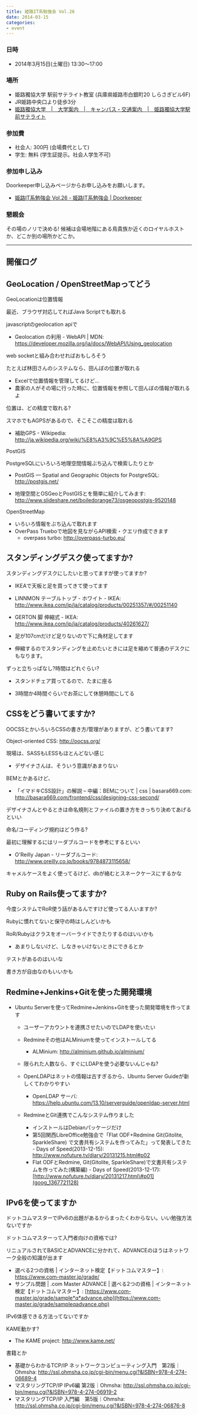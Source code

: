 ```yaml
---
title: 姫路IT系勉強会 Vol.26
date: 2014-03-15
categories:
- event
---
```


### 日時

-   2014年3月15日(土曜日) 13:30～17:00

### 場所

-   姫路獨協大学 駅前サテライト教室 (兵庫県姫路市白銀町20 しらさぎビル6F)
-   JR姫路中央口より徒歩3分
-   [姫路獨協大学　|　大学案内　|　キャンパス・交通案内　|　姫路獨協大学駅前サテライト](http://www.himeji-du.ac.jp/access/satellite/)

### 参加費

-   社会人: 300円 (会場費代として)
-   学生: 無料 (学生証提示。社会人学生不可)

### 参加申し込み

Doorkeeper申し込みページからお申し込みをお願いします。

-   [姫路IT系勉強会 Vol.26 - 姫路IT系勉強会 | Doorkeeper](http://histudy.doorkeeper.jp/events/9470)

### 懇親会

その場のノリで決める!
候補は会場地階にある鳥貴族か近くのロイヤルホストか、どこか別の場所かどこか。

------------------------------------------------------------------------

開催ログ
--------

GeoLocation / OpenStreetMapってどう
-----------------------------------

GeoLocationは位置情報

最近、ブラウザ対応してればJava Scriptでも取れる

javascriptのgeolocation apiで

-   Geolocation の利用 - WebAPI | MDN: <https://developer.mozilla.org/ja/docs/WebAPI/Using_geolocation>

web socketと組み合わせればおもしろそう

たとえば林田さんのシステムなら、田んぼの位置が取れる

-   Excelで位置情報を管理してるけど…
-   農家の人がその場に行った時に、位置情報を参照して田んぼの情報が取れるよ

位置は、どの精度で取れる?

スマホでもAGPSがあるので、そこそこの精度は取れる

-   補助GPS - Wikipedia: <http://ja.wikipedia.org/wiki/%E8%A3%9C%E5%8A%A9GPS>

PostGIS

PostgreSQLにいろいろ地理空間情報ぶち込んで検索したりとか

-   PostGIS — Spatial and Geographic Objects for PostgreSQL: <http://postgis.net/>

<!-- -->

-   地理空間とOSGeoとPostGISとを簡単に紹介してみます: <http://www.slideshare.net/boiledorange73/osgeopostgis-9520148>

OpenStreetMap

-   いろいろ情報をぶち込んで取れます
-   OverPass Trueboで地図を見ながらAPI検索・クエリ作成できます
    -   overpass turbo: <http://overpass-turbo.eu/>

スタンディングデスク使ってますか?
---------------------------------

スタンディングデスクにしたいと思ってますが使ってますか?

-   IKEAで天板と足を買ってきて使ってます

<!-- -->

-   LINNMON テーブルトップ - ホワイト - IKEA: <http://www.ikea.com/jp/ja/catalog/products/00251357/#/00251140>

<!-- -->

-   GERTON 脚 伸縮式 - IKEA: <http://www.ikea.com/jp/ja/catalog/products/40261627/>

<!-- -->

-   足が107cmだけど足りないので下に角材足してます

<!-- -->

-   伸縮するのでスタンディングを止めたいときには足を縮めて普通のデスクにもなります。

ずっと立ちっぱなし?時間はどれぐらい?

-   スタンドチェア買ってるので、たまに座る

<!-- -->

-   3時間か4時間ぐらいでお茶にして休憩時間にしてる

CSSをどう書いてますか?
----------------------

OOCSSとかいろいろCSSの書き方/管理がありますが、どう書いてます?

Object-oriented CSS: <http://oocss.org/>

現場は、SASSもLESSもほとんどない感じ

-   デザイナさんは、そういう意識があまりない

BEMとかあるけど、

-   「イマドキCSS設計」の解説 – 中編：BEMについて | css | basara669.com: <http://basara669.com/frontend/css/designing-css-second/>

デザイナさんとやるときは命名規則とファイルの置き方をきっちり決めてあげるといい

命名/コーディング規約はどう作る?

最初に理解するにはリーダブルコードを参考にするといい

-   O'Reilly Japan - リーダブルコード: <http://www.oreilly.co.jp/books/9784873115658/>

キャメルケースをよく使ってるけど、dbが絡むとスネークケースにするかな

Ruby on Rails使ってますか?
--------------------------

今度システムでRoR使う話があるんですけど使ってる人いますか?

Rubyに慣れてないと保守の時はしんどいかも

RoR/Rubyはクラスをオーバーライドできたりするのはいいかも

-   あまりしないけど、しなきゃいけないときにできるとか

テストがあるのはいいな

書き方が自由なのもいいかも

Redmine+Jenkins+Gitを使った開発環境
-----------------------------------

-   Ubuntu Serverを使ってRedmine+Jenkins+Gitを使った開発環境を作ってます
    -   ユーザーアカウントを連携させたいのでLDAPを使いたい
    -   Redmineその他はALMiniumを使ってインストールしてる
        -   ALMinium: <http://alminium.github.io/alminium/>
    -   限られた人数なら、すぐにLDAPを使う必要ないんじゃね?
    -   OpenLDAPはネットの情報は古すぎるから、Ubuntu Server Guideが新しくてわかりやすい
        -   OpenLDAP サーバ: <https://help.ubuntu.com/13.10/serverguide/openldap-server.html>
    -   RedmineとGit連携でこんなシステム作りました
        -   インストールはDebianパッケージだけ
        -   第5回関西LibreOffice勉強会で「Flat ODF+Redmine Git(Gitolite, SparkleShare) で文書共有システムを作ってみた」って発表してきた - Days of Speed(2013-12-15): <http://www.nofuture.tv/diary/20131215.html#p02>
        -   Flat ODFとRedmine, Git(Gitolite, SparkleShare)で文書共有システムを作ってみた(構築編) - Days of Speed(2013-12-17): [http://www.nofuture.tv/diary/20131217.html\#p01](goog_1367721128)

        [](goog_1367721128)

    [](goog_1367721128)

IPv6を使ってますか
------------------

ドットコムマスターでIPv6の出題があるからまったくわからない。いい勉強方法ないですか

ドットコムマスターって入門者向けの資格では?

リニュアルされてBASICとADVANCEに分かれて、ADVANCEのほうはネットワーク全般の知識が出ます

-   選べる2つの資格 | インターネット検定【ドットコムマスター】: <https://www.com-master.jp/grade/>
-   サンプル問題 | .com Master ADVANCE | 選べる2つの資格 | インターネット検定【ドットコムマスター】: [https://www.com-master.jp/grade/sample*q*advance.php](https://www.com-master.jp/grade/sampleqadvance.php)

IPv6体感できる方法ってないですか

KAME動かす?

-   The KAME project: <http://www.kame.net/>

書籍とか

-   基礎からわかるTCP/IP ネットワークコンピューティング入門　第2版｜Ohmsha: <http://ssl.ohmsha.co.jp/cgi-bin/menu.cgi?&ISBN=978-4-274-06689-4>
-   マスタリングTCP/IP IPv6編 第2版｜Ohmsha: <http://ssl.ohmsha.co.jp/cgi-bin/menu.cgi?&ISBN=978-4-274-06919-2>
-   マスタリングTCP/IP 入門編　第5版｜Ohmsha: <http://ssl.ohmsha.co.jp/cgi-bin/menu.cgi?&ISBN=978-4-274-06876-8>
